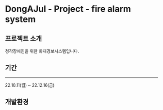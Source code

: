 # DongAJul - Project - fire alarm system

## 프로젝트 소개
청각장애인을 위한 화재경보시스템입니다.

## 기간
---
22.10.11(월) ~ 22.12.16(금)

## 개발환경

##

